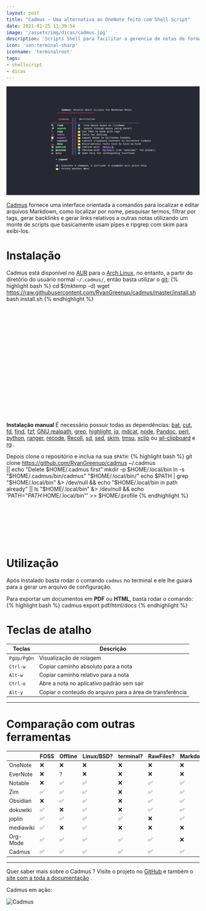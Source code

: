 ```yaml
---
layout: post
title: "Cadmus - Uma alternativa ao OneNote feito com Shell Script"
date: 2021-01-25 11:39:54
image: '/assets/img/dicas/cadmus.jpg'
description: 'Scripts Shell para facilitar a gerencia de notas de forma eficaz.'
icon: 'ion:terminal-sharp'
iconname: 'terminalroot'
tags:
- shellscript
- dicas
---
```


![Cadmus - Uma alternativa ao OneNote feito com Shell Script](/assets/img/dicas/cadmus.jpg)


[Cadmus](https://github.com/RyanGreenup/cadmus) fornece uma interface orientada a comandos para localizar e editar arquivos Markdown, como localizar por nome, pesquisar termos, filtrar por tags, gerar backlinks e gerar links relativos a outras notas utilizando um monte de scripts que basicamente usam pipes e ripgrep com skim para exibi-los.

# Instalação
Cadmus está disponível no [AUR](https://terminalroot.com.br/2020/12/como-instalar-pacotes-do-aur-via-yay-no-arch-linux.html) para o [Arch Linux](https://terminalroot.com.br/2020/01/arch-linux-openbox-tint2.html), no entanto, a partir do diretório do usuário normal `~/.cadmus/`, então basta utilizar o [git](https://terminalroot.com.br/git/):
{% highlight bash %}
cd $(mktemp -d)
wget https://raw.githubusercontent.com/RyanGreenup/cadmus/master/install.sh
bash install.sh
{% endhighlight %}

<!-- QUADRADO -->
<script async src="//pagead2.googlesyndication.com/pagead/js/adsbygoogle.js"></script>
<ins class="adsbygoogle"
style="display:inline-block;width:336px;height:280px"
data-ad-client="ca-pub-2838251107855362"
data-ad-slot="5351066970"></ins>
<script>
(adsbygoogle = window.adsbygoogle || []).push({});
</script>

**Instalação manual**
É necessário possuir todas as dependências: [bat](https://github.com/sharkdp/bat), [cut](https://www.gnu.org/software/coreutils/manual/html_node/The-cut-command.html), [fd](https://github.com/sharkdp/fd), [find](https://terminalroot.com.br/2015/07/20-exemplos-do-comando-find.html), [fzf](https://github.com/junegunn/fzf), [GNU realpath](https://www.gnu.org/software/coreutils/manual/html_node/realpath-invocation.html#realpath-invocation), [grep](https://terminalroot.com.br/2017/01/como-buscar-recursivamente-usando-o-grep.html), [highlight](https://www.archlinux.org/packages/community/x86_64/highlight/), [jq](https://packages.ubuntu.com/search?keywords=jq), [mdcat](https://aur.archlinux.org/packages/mdcat/), [node](https://terminalroot.com.br/2019/11/como-instalar-nodejs-no-linux-e-primeiros-passos.html), [Pandoc](https://github.com/jgm/pandoc), [perl](https://wiki.archlinux.org/index.php/Perl), [python](https://terminalroot.com.br/2019/10/script-basico-de-python-para-aprendizado.html), [ranger](https://www.archlinux.org/packages/community/any/ranger/), [recode](https://www.archlinux.org/packages/extra/x86_64/recode/), [Recoll](https://www.lesbonscomptes.com/recoll/), [sd](https://github.com/chmln/sd), [sed](https://www.gnu.org/software/sed/), [skim](https://github.com/lotabout/skim), [tmsu](https://aur.archlinux.org/packages/tmsu/),  [xclip](https://terminalroot.com.br/2020/10/copie-e-cole-via-linha-de-comando-do-linux-com-xclip.html) ou [wl-clipboard](https://github.com/bugaevc/wl-clipboard) e [rg](https://github.com/BurntSushi/ripgrep) . 

Depois clone o repositório e inclua na sua `$PATH`:
{% highlight bash %}
git clone https://github.com/RyanGreenup/cadmus ~/.cadmus  \
|| echo "Delete $HOME/.cadmus first"
mkdir -p $HOME/.local/bin
ln -s "$HOME/.cadmus/bin/cadmus" "$HOME/.local/bin/"
echo $PATH | grep "$HOME/.local/bin" &> /dev/null && echo "$HOME/.local/bin in path already" || ls "$HOME/.local/bin" &> /dev/null && echo 'PATH="$PATH:$HOME/.local/bin"' >> $HOME/.profile
{% endhighlight %}

<!-- MINI ANÚNCIO -->
<script async src="//pagead2.googlesyndication.com/pagead/js/adsbygoogle.js"></script>
<!-- Games Root -->
<ins class="adsbygoogle"
style="display:inline-block;width:730px;height:95px"
data-ad-client="ca-pub-2838251107855362"
data-ad-slot="5351066970"></ins>
<script>
(adsbygoogle = window.adsbygoogle || []).push({});
</script>

# Utilização
Após instalado basta rodar o comando `cadmus` no terminal e ele lhe guiará para a gerar um arquivo de configuração.

Para exportar um documentos em **PDF** ou **HTML**, basta rodar o comando:
{% highlight bash %}
cadmus export pdf/html/docs
{% endhighlight %}

# Teclas de atalho

| Teclas | Descrição |
|---|---|
| `PgUp/PgDn` | Visualização de rolagem |
| `Ctrl-w` | Copiar caminho absoluto para a nota |
| `Alt-w` | Copiar caminho relativo para a nota |
| `Ctrl-o` | Abre a nota no aplicativo padrão sem sair |
| `Alt-y` | Copiar o conteúdo do arquivo para a área de transferência |

---

# Comparação com outras ferramentas

|           | FOSS | Offline | Linux/BSD? | terminal? | RawFiles? | Markdown | AnyEditor? |
|-----------|------|---------|------------|-----------|-----------|----------|------------|
| OneNote   | ❌   | ❌      | ❌         | ❌        | ❌        | ❌       | ❌         |
| EverNote  | ❌   | ?       | ❌         | ❌        | ❌        | ❌       | ❌         |
| Notable   | ❌   | ✅      | ✅         | ❌        | ✅        | ✅       | ✅         |
| Zim       | ✅   | ✅      | ✅         | ❌        | ✅        | ✅       | ✅         |
| Obsidian  | ❌   | ✅      | ✅         | ❌        | ✅        | ✅       | ✅         |
| dokuwiki  | ✅   | ❌      | ✅         | ❌        | ✅        | ✅       | ✅         |
| joplin    | ✅   | ✅      | ✅         | ✅        | ❌        | ✅       | ❌ †       |
| mediawiki | ✅   | ❌      | ✅         | ❌        | ❌        | ❌       | ❌ ‡       |
| Org-Mode  | ✅   | ✅      | ✅         | ✅        | ✅        | ❌       | ❌         |
| Cadmus    | ✅   | ✅      | ✅         | ✅        | ✅        | ✅       | ✅         |

---

Quer saber mais sobre o Cadmus ? Visite o projeto no [GitHub](https://github.com/RyanGreenup/cadmus) e também o [site com a toda a documentação](https://ryangreenup.github.io/cadmus/) .

Cadmus em ação:

![Cadmus](/assets/img/dicas/cadmus.gif)

<!-- RETANGULO LARGO -->
<script async src="https://pagead2.googlesyndication.com/pagead/js/adsbygoogle.js"></script>
<!-- Informat -->
<ins class="adsbygoogle"
style="display:block"
data-ad-client="ca-pub-2838251107855362"
data-ad-slot="2327980059"
data-ad-format="auto"
data-full-width-responsive="true"></ins>
<script>
(adsbygoogle = window.adsbygoogle || []).push({});
</script>


